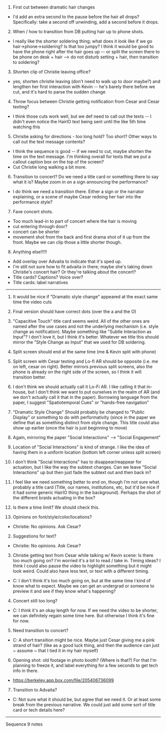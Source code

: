 1. First cut between dramatic hair changes
  - I'd add an extra second to the pause before the hair all drops? Specifically: take a second off unwinding, add a second before it drops.
2. When / how to transition from DB putting hair up to phone shots.
  - I really like the shorter soldering thing; what does it look like if we go hair->phone->soldering?  Is that too jumpy?  I think it would be good to have the phone right after the hair goes up -- or split the screen there to be phone on desk + hair --> do not disturb setting + hair, then transition to soldering? 
3. Shorten clip of Christie leaving office?
  - yes, shorten christie leaving (don't need to walk up to door maybe?)  and lengthen her first interaction with Kevin -- he's barely there before we cut, and it's hard to parse the sudden change
4. Throw focus between Christie getting notification from Cesar and Cesar texting?
  - I think those cuts work well, but we def need to call out the texts -- I didn't even notice the HairIO text being sent until the like 5th time watching this
5. Christie asking for directions - too long hold? Too short? Other ways to call out the text message contents?
  - I think the sequence is good -- if we need to cut, maybe shorten the time on the text message.  I'm thinking overall for texts that we put a callout caption box on the top of the screen?
  - Cut Christie long walking a bit more.
6. Transition to concert? Do we need a title card or something there to say what it is? Maybe zoom in on a sign announcing the performance?
  - I do think we need a transition there.  Either a sign or the narrator explaining, or a scene of maybe Cesar redoing her hair into the performance style?
7. Fave concert shots.
  - Too much lead-in to part of concert where the hair is moving
  - cut entering through door?
  - concert can be shorter
  - movement shot from the back and first drama shot of it up from the front.  Maybe we can clip those a little shorter though.
8. Anything else!!!!!
  - Add overlay over Advaita to indicate that it's sped up.
  - I'm still not sure how to fit advaita in there; maybe she's taking down Christie's concert hair?  Or they're talking about the concert?
  - Title cards? Captions? Voice over?
  - Title cards: label narratives

_________________________________________________________________________
1. It would be nice if "Dramatic style change" appeared at the exact same time the video cuts
2. Final version should have correct dots (over the a and the O)
3. "Capacitive Touch" title card seems weird. All of the other ones are named after the use cases and not the underlying mechanism (i.e. style change as notification). Maybe something like "Subtle Interaction as Input"? I don't love it, but I think it's better. Whatever we title this should mirror the "Style Change as Input" that we used for DB soldering.
4. Split screen should end at the same time (me & Kevin split with phone)
5. Split screen with Cesar texting and Lo-fi AR should be opposite (i.e. me on left, cesar on right). Better mirrors previous split screens, also the phone is already on the right side of the screen, so I think it will transition better.
6. I don't think we should actually call it Lo-Fi AR. I like calling it that in-house, but I don't think we want to put ourselves in the realm of AR (and we don't actually call it that in the paper). Borrowing language from the paper, I suggest "Spatiotemporal Cues" or "hands-free navigation"
7. "Dramatic Style Change" Should probably be changed to "Public Display" or something to do with performativity (since in the paper we define that as something distinct from style change. This title could also show up earlier (once the hair is just beginning to move)
8. Again, mirroring the paper "Social Interactions" --> "Social Engagement"
9. Location of "Social Interactions" is kind of strange. I like the idea of having them in a uniform location (bottom left corner unless split screen)
10. I don't think "Social Interactions" has to disappear/reappear for actuation, but I like the way the subtext changes. Can we leave "Social Interactions" up but then just fade the subtext out and then back in?
11. I feel like we need something better to end on, though I'm not sure what. probably a title card (Title, our names, institutions, etc, but it'd be nice if it had some generic HairIO thing in the background). Perhaps the shot of the different braids actuating in the box?
12. Is there a time limit? We should check this.


1. Opinions on font/style/color/locations?
  - Christie:  No opinions. Ask Cesar?
2. Suggestions for text?
  - Christie:  No opinions. Ask Cesar?
3. Christie getting text from Cesar while talking w/ Kevin scene: Is there too much going on? I'm worried it's a lot to read / take in. Timing ideas? I think I could also pause the video to highlight something but it might look weird. Could also have less text, or text with a different timing.
  - C: I don't think it's too much going on, but at the same time I kind of know what to expect. Maybe we can get an undergrad or someone to preview it and see if they know what's happening?
4. Concert still too long?
  - C: I think it's an okay length for now. If we need the video to be shorter, we can definitely regain some time here. But otherwise I think it's fine for now.
5. Need transition to concert?
  - C: A short transition might be nice. Maybe just Cesar giving me a pink strand of hair? (like as a good luck thing, and then the audience can just ~ assume ~ that I tied it in my hair myself)
6. Opening shot: old footage in photo booth? (Where is that?) For that I'm planning to freeze it, and label everything for a few seconds to get tech info in there.
  - https://berkeley.app.box.com/file/205406736099
7. Transition to Advaita?
  - C:  Not sure what it should be, but agree that we need it. Or at least some break from the previous narrative. We could just add some sort of title card or tech details here?
  
  
  
________
Sequence 9 notes


